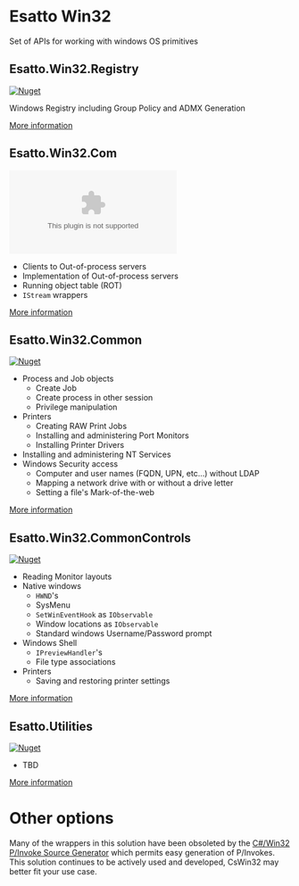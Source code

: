 # Esatto Win32

Set of APIs for working with windows OS primitives

## Esatto.Win32.Registry

[![Nuget](https://img.shields.io/nuget/v/Esatto.Win32.Registry)](https://www.nuget.org/packages/Esatto.Win32.Registry)

Windows Registry including Group Policy and ADMX Generation

[More information](Esatto.Win32.Registry/Readme.md)

## Esatto.Win32.Com

[![Nuget](https://img.shields.io/nuget/v/Esatto.Win32.Com)](https://www.nuget.org/packages/Esatto.Win32.Com)

* Clients to Out-of-process servers
* Implementation of Out-of-process servers
* Running object table (ROT)
* `IStream` wrappers

[More information](Esatto.Win32.Com/Readme.md)

## Esatto.Win32.Common

[![Nuget](https://img.shields.io/nuget/v/Esatto.Win32.Common)](https://www.nuget.org/packages/Esatto.Win32.Common)

* Process and Job objects
  * Create Job
  * Create process in other session
  * Privilege manipulation
* Printers
  * Creating RAW Print Jobs
  * Installing and administering Port Monitors
  * Installing Printer Drivers
* Installing and administering NT Services
* Windows Security access
  * Computer and user names (FQDN, UPN, etc...) without LDAP
  * Mapping a network drive with or without a drive letter
  * Setting a file's Mark-of-the-web

[More information](Esatto.Win32.Common/Readme.md)

## Esatto.Win32.CommonControls

[![Nuget](https://img.shields.io/nuget/v/Esatto.Win32.CommonControls)](https://www.nuget.org/packages/Esatto.Win32.CommonControls)

* Reading Monitor layouts
* Native windows
  * `HWND`'s
  * SysMenu
  * `SetWinEventHook` as `IObservable`
  * Window locations as `IObservable`
  * Standard windows Username/Password prompt
* Windows Shell
  * `IPreviewHandler`'s
  * File type associations
* Printers
  * Saving and restoring printer settings

[More information](Esatto.Win32.CommonControls/Readme.md)

## Esatto.Utilities

[![Nuget](https://img.shields.io/nuget/v/Esatto.Utilities)](https://www.nuget.org/packages/Esatto.Utilities)

* TBD

[More information](Esatto.Win32.CommonControls/Readme.md)

# Other options

Many of the wrappers in this solution have been obsoleted by the 
[C#/Win32 P/Invoke Source Generator](https://github.com/Microsoft/CsWin32) 
which permits easy generation of P/Invokes.  This solution continues to be
actively used and developed, CsWin32 may better fit your use case.
